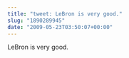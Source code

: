 ```yaml
---
title: "tweet: LeBron is very good."
slug: "1890289945"
date: "2009-05-23T03:50:07+00:00"
---
```

LeBron is very good.